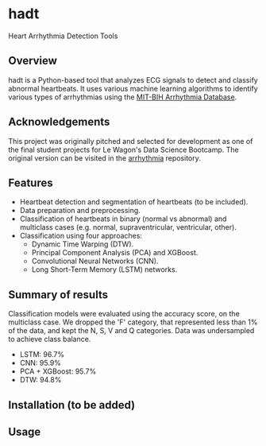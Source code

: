 # hadt
Heart Arrhythmia Detection Tools

## Overview
hadt is a Python-based tool that analyzes ECG signals to detect and classify abnormal heartbeats.
It uses various machine learning algorithms to identify various types of arrhythmias using the [MIT-BIH Arrhythmia Database](https://physionet.org/content/mitdb/1.0.0/).

## Acknowledgements

This project was originally pitched and selected for development as one of the final student projects for Le Wagon's Data Science Bootcamp.
The original version can be visited in the [arrhythmia](https://github.com/fabriciojm/arrhythmia) repository.

## Features
- Heartbeat detection and segmentation of heartbeats (to be included). 
- Data preparation and preprocessing.
- Classification of heartbeats in binary (normal vs abnormal) and multiclass cases (e.g. normal, supraventricular, ventricular, other).
- Classification using four approaches:
  - Dynamic Time Warping (DTW).
  - Principal Component Analysis (PCA) and XGBoost.
  - Convolutional Neural Networks (CNN).
  - Long Short-Term Memory (LSTM) networks.


## Summary of results

Classification models were evaluated using the accuracy score, on the multiclass case.
We dropped the 'F' category, that represented less than 1% of the data, and kept the N, S, V and Q categories.
Data was undersampled to achieve class balance.

- LSTM: 96.7%
- CNN: 95.9%
- PCA + XGBoost: 95.7%
- DTW: 94.8%


## Installation (to be added)

## Usage


